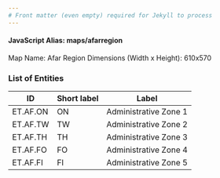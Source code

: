 ```yaml
---
# Front matter (even empty) required for Jekyll to process
---
```


#### JavaScript Alias: maps/afarregion

Map Name: Afar Region
Dimensions (Width x Height): 610x570

### List of Entities

| ID       | Short label | Label                 |
| -------- | ----------- | --------------------- |
| ET.AF.ON | ON          | Administrative Zone 1 |
| ET.AF.TW | TW          | Administrative Zone 2 |
| ET.AF.TH | TH          | Administrative Zone 3 |
| ET.AF.FO | FO          | Administrative Zone 4 |
| ET.AF.FI | FI          | Administrative Zone 5 |
